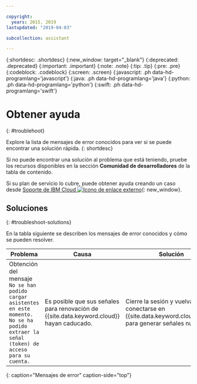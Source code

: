 ```yaml
---

copyright:
  years: 2015, 2019
lastupdated: "2019-04-03"

subcollection: assistant

---
```


{:shortdesc: .shortdesc}
{:new_window: target="_blank"}
{:deprecated: .deprecated}
{:important: .important}
{:note: .note}
{:tip: .tip}
{:pre: .pre}
{:codeblock: .codeblock}
{:screen: .screen}
{:javascript: .ph data-hd-programlang='javascript'}
{:java: .ph data-hd-programlang='java'}
{:python: .ph data-hd-programlang='python'}
{:swift: .ph data-hd-programlang='swift'}

# Obtener ayuda
{: #troublehoot}

Explore la lista de mensajes de error conocidos para ver si se puede encontrar una solución rápida.
{: shortdesc}

Si no puede encontrar una solución al problema que está teniendo, pruebe los recursos disponibles en la sección **Comunidad de desarrolladores** de la tabla de contenido.

Si su plan de servicio lo cubre, puede obtener ayuda creando un caso desde
[Soporte de IBM Cloud ![Icono de enlace externo](../../icons/launch-glyph.svg "Icono de enlace externo")](https://cloud.ibm.com/unifiedsupport/supportcenter){: new_window}.

## Soluciones
{: #troubleshoot-solutions}

En la tabla siguiente se describen los mensajes de error conocidos y cómo se pueden resolver.

| Problema | Causa | Solución |
|---------|-------|----------|
| Obtención del mensaje `No se han podido cargar asistentes en este momento. No se ha podido extraer la señal (token) de acceso para su cuenta.` | Es posible que sus señales para renovación de {{site.data.keyword.cloud}} hayan caducado. | Cierre la sesión y vuelva a conectarse en {{site.data.keyword.cloud_notm}} para generar señales nuevas. |
{: caption="Mensajes de error" caption-side="top"}
